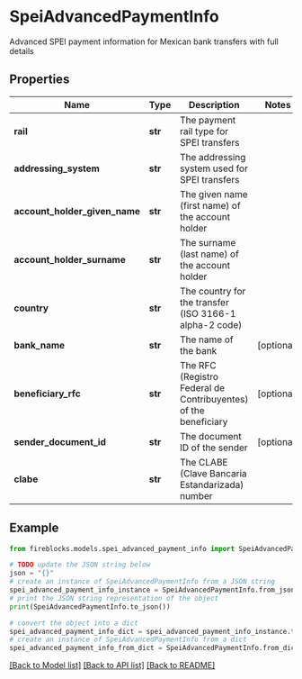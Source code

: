 # SpeiAdvancedPaymentInfo

Advanced SPEI payment information for Mexican bank transfers with full details

## Properties

Name | Type | Description | Notes
------------ | ------------- | ------------- | -------------
**rail** | **str** | The payment rail type for SPEI transfers | 
**addressing_system** | **str** | The addressing system used for SPEI transfers | 
**account_holder_given_name** | **str** | The given name (first name) of the account holder | 
**account_holder_surname** | **str** | The surname (last name) of the account holder | 
**country** | **str** | The country for the transfer (ISO 3166-1 alpha-2 code) | 
**bank_name** | **str** | The name of the bank | [optional] 
**beneficiary_rfc** | **str** | The RFC (Registro Federal de Contribuyentes) of the beneficiary | [optional] 
**sender_document_id** | **str** | The document ID of the sender | [optional] 
**clabe** | **str** | The CLABE (Clave Bancaria Estandarizada) number | 

## Example

```python
from fireblocks.models.spei_advanced_payment_info import SpeiAdvancedPaymentInfo

# TODO update the JSON string below
json = "{}"
# create an instance of SpeiAdvancedPaymentInfo from a JSON string
spei_advanced_payment_info_instance = SpeiAdvancedPaymentInfo.from_json(json)
# print the JSON string representation of the object
print(SpeiAdvancedPaymentInfo.to_json())

# convert the object into a dict
spei_advanced_payment_info_dict = spei_advanced_payment_info_instance.to_dict()
# create an instance of SpeiAdvancedPaymentInfo from a dict
spei_advanced_payment_info_from_dict = SpeiAdvancedPaymentInfo.from_dict(spei_advanced_payment_info_dict)
```
[[Back to Model list]](../README.md#documentation-for-models) [[Back to API list]](../README.md#documentation-for-api-endpoints) [[Back to README]](../README.md)


